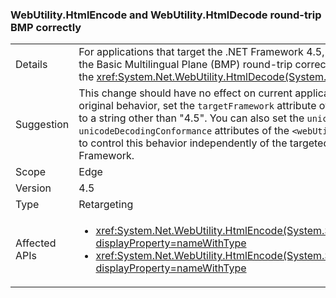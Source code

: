 ### WebUtility.HtmlEncode and WebUtility.HtmlDecode round-trip BMP correctly

|   |   |
|---|---|
|Details|For applications that target the .NET Framework 4.5, characters that are outside the Basic Multilingual Plane (BMP) round-trip correctly when they are passed to the <xref:System.Net.WebUtility.HtmlDecode(System.String)> methods.|
|Suggestion|This change should have no effect on current applications, but to restore the original behavior, set the <code>targetFramework</code> attribute of the <code>&lt;httpRuntime&gt;</code> element to a string other than &quot;4.5&quot;. You can also set the <code>unicodeEncodingConformance</code> and <code>unicodeDecodingConformance</code> attributes of the <code>&lt;webUtility&gt;</code> configuration element to control this behavior independently of the targeted version of the .NET Framework.|
|Scope|Edge|
|Version|4.5|
|Type|Retargeting|
|Affected APIs|<ul><li><xref:System.Net.WebUtility.HtmlEncode(System.String)?displayProperty=nameWithType></li><li><xref:System.Net.WebUtility.HtmlEncode(System.String,System.IO.TextWriter)?displayProperty=nameWithType></li></ul>|

